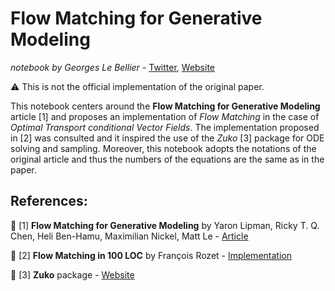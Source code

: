 # Flow Matching for Generative Modeling
_notebook by Georges Le Bellier_  - [Twitter](https://twitter.com/gle_bellier), [Website](https://gle-bellier.github.io)

⚠️ This is not the official implementation of the original paper.

This notebook centers around the **Flow Matching for Generative Modeling** article [1] and proposes an implementation of _Flow Matching_ in the case of _Optimal Transport conditional Vector Fields_. The implementation proposed in [2] was consulted and it inspired the use of the _Zuko_ [3] package for ODE solving and sampling. Moreover, this notebook adopts the notations of the original article and thus the numbers of the equations are the same as in the paper.

## References:

📄 [1] **Flow Matching for Generative Modeling** by Yaron Lipman, Ricky T. Q. Chen, Heli Ben-Hamu, Maximilian Nickel, Matt Le - [Article](https://arxiv.org/abs/2210.02747)

🐍 [2] **Flow Matching in 100 LOC** by François Rozet - [Implementation](https://gist.github.com/francois-rozet/fd6a820e052157f8ac6e2aa39e16c1aa)

🐍 [3] **Zuko** package - [Website](https://zuko.readthedocs.io/en/stable/index.html)
